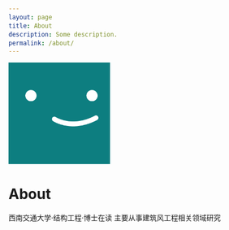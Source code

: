 ```yaml
---
layout: page
title: About
description: Some description.
permalink: /about/
---
```


<img class="img-rounded" src="/assets/img/uploads/profile.png" alt="Thiago Rossener" width="200">

# About

西南交通大学·结构工程·博士在读
主要从事建筑风工程相关领域研究
